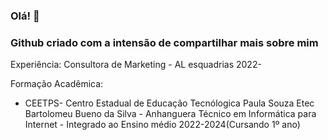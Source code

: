 ### Olá! 👋

### Github criado com a intensão de compartilhar mais sobre mim


  Experiência:
  Consultora de Marketing - AL esquadrias 2022-

  Formação Acadêmica:
  - CEETPS- Centro Estadual de Educação Tecnólogica Paula Souza
  Etec Bartolomeu Bueno da Silva - Anhanguera
  Técnico em Informática para Internet - Integrado ao Ensino médio
  2022-2024(Cursando 1º ano)

  
